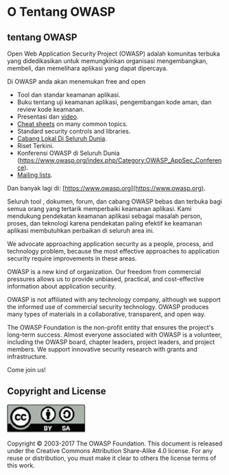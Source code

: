 # O Tentang OWASP

## tentang OWASP

Open Web Application Security Project (OWASP) adalah komunitas terbuka yang didedikasikan untuk memungkinkan
organisasi mengembangkan, membeli, dan memelihara aplikasi yang dapat dipercaya. 

Di OWASP anda akan menemukan free and open

* Tool dan standar keamanan aplikasi.
* Buku tentang uji keamanan aplikasi, pengembangan kode aman, dan review kode keamanan.
* Presentasi dan [video](https://www.youtube.com/user/OWASPGLOBAL).
* [Cheat sheets](https://www.owasp.org/index.php/OWASP_Cheat_Sheet_Series) on many common topics.
* Standard security controls and libraries.
* [Cabang Lokal Di Seluruh Dunia](https://www.owasp.org/index.php/OWASP_Chapter).
* Riset Terkini.
* Konferensi OWASP di Seluruh Dunia (https://www.owasp.org/index.php/Category:OWASP_AppSec_Conference).
* [Mailing lists](https://lists.owasp.org/mailman/listinfo).

Dan banyak lagi di: [https://www.owasp.org](https://www.owasp.org).

Seluruh tool , dokumen, forum, dan cabang OWASP bebas dan terbuka bagi semua orang yang tertarik memperbaiki keamanan aplikasi. Kami mendukung pendekatan keamanan aplikasi sebagai masalah person, proses, dan teknologi karena pendekatan paling efektif ke keamanan aplikasi membutuhkan perbaikan di seluruh area ini.

We advocate approaching application security as a people, process, and technology problem, because the most effective approaches to application security require improvements in these areas.

OWASP is a new kind of organization. Our freedom from commercial pressures allows us to provide unbiased, practical, and cost-effective information about application security.

OWASP is not affiliated with any technology company, although we support the informed use of commercial security technology. OWASP produces many types of materials in a collaborative, transparent, and open way.

The OWASP Foundation is the non-profit entity that ensures the project's long-term success. Almost everyone associated with OWASP is a volunteer, including the OWASP board, chapter leaders, project leaders, and project members. We support innovative security research with grants and infrastructure.

Come join us!

## Copyright and License

![license](images/license.png)

Copyright © 2003-2017 The OWASP Foundation. This document is released under the Creative Commons Attribution Share-Alike 4.0 license. For any reuse or distribution, you must make it clear to others the license terms of this work.

